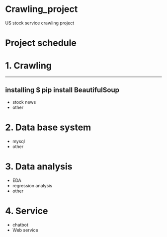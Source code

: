 # Crawling_project
US stock service crawling project

# Project schedule

# 1. Crawling
------------------------
installing 
$ pip install BeautifulSoup
------------------------
  - stock news
  - other

# 2. Data base system
  - mysql
  - other

# 3. Data analysis
  - EDA
  - regression analysis
  - other

# 4. Service
  - chatbot
  - Web service
